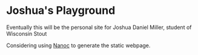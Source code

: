 Joshua's Playground
==================

<p>Eventually this will be the personal site for Joshua Daniel Miller, student of Wisconsin Stout</p>
<p>Considering using <a href="http://nanoc.ws/" title="Nanoc.ws">Nanoc</a> to generate the static webpage.</p>
